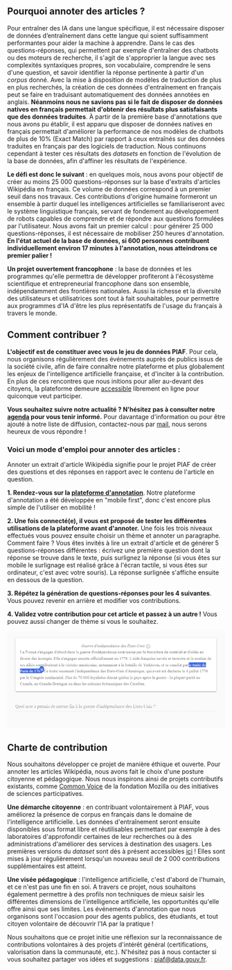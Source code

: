 ## Pourquoi annoter des articles ?

Pour entraîner des IA dans une langue spécifique, il est nécessaire disposer de données d’entraînement dans cette langue qui soient suffisamment performantes pour aider la machine à apprendre. Dans le cas des questions-réponses, qui permettent par exemple d'entraîner des chatbots ou des moteurs de recherche, il s'agit de s'approprier la langue avec ses complexités syntaxiques propres, son vocabulaire, comprendre le sens d'une question, et savoir identifier la réponse pertinente à partir d'un _corpus_ donné. Avec la mise à disposition de modèles de traduction de plus en plus recherchés, la création de ces données d'entraînement en français peut se faire en traduisant automatiquement des données annotées en anglais. **Néanmoins nous ne savions pas si le fait de disposer de données natives en français permettait d'obtenir des résultats plus satisfaisants que des données traduites**.
À partir de la première base d'annotations que nous avons pu établir, il est apparu que disposer de données natives en français permettait d'améliorer la performance de nos modèles de chatbots de plus de 10% (Exact Match) par rapport à ceux entraînés sur des données traduites en français par des logiciels de traduction. Nous continuons cependant à tester ces résultats des *datasets* en fonction de l'évolution de la base de données, afin d'affiner les résultats de l'expérience.

**Le défi est donc le suivant** : en quelques mois, nous avons pour objectif de créer au moins 25 000 questions-réponses sur la base d'extraits d'articles Wikipédia en français. Ce volume de données correspond à un premier seuil dans nos travaux. Ces contributions d'origine humaine formeront un ensemble à partir duquel les intelligences artificielles se familiariseront avec le système linguistique français, servant de fondement au développement de robots capables de comprendre et de répondre aux questions formulées par l'utilisateur.
Nous avons fait un premier calcul : pour générer 25 000 questions-réponses, il est nécessaire de mobiliser 250 heures d'annotation. **En l'état actuel de la base de données, si 600 personnes contribuent individuellement environ 17 minutes à l'annotation, nous atteindrons ce premier palier !**

**Un projet ouvertement francophone** : la base de données et les programmes qu'elle permettra de développer profiteront à l'écosystème scientifique et entrepreneurial francophone dans son ensemble, indépendamment des frontières nationales. Aussi la richesse et la diversité des utilisateurs et utilisatrices sont tout à fait souhaitables, pour permettre aux programmes d'IA d'être les plus représentatifs de l'usage du français à travers le monde.

## Comment contribuer ?

**L'objectif est de constituer avec vous le jeu de données PIAF**. Pour cela, nous organisons régulièrement des événements auprès de publics issus de la société civile, afin de faire connaître notre plateforme et plus globalement les enjeux de l'intelligence artificielle française, et d'inciter à la contribution.
En plus de ces rencontres que nous initions pour aller au-devant des citoyens, la plateforme demeure [accessible](https://piaf.etalab.studio/fin/) librement en ligne pour quiconque veut participer.

**Vous souhaitez suivre notre actualité ? N'hésitez pas à consulter notre [agenda](https://piaf.etalab.studio/agenda/) pour vous tenir informé.**
Pour davantage d'information ou pour être ajouté à notre liste de diffusion, contactez-nous par [mail](mailto:piaf@data.gouv.fr), nous serons heureux de vous répondre !

### Voici un mode d'emploi pour annoter des articles :

Annoter un extrait d'article Wikipédia signifie pour le projet PIAF de créer des questions et des réponses en rapport avec le contenu de l'article en question.

**1. Rendez-vous sur la [plateforme d'annotation](https://github.com/etalab/piaf)**. Notre plateforme d'annotation a été développée en "mobile first", donc c'est encore plus simple de l'utiliser en mobilité !

**2. Une fois connecté(e), il vous est proposé de tester les différentes utilisations de la plateforme avant d'annoter.** Une fois les trois niveaux effectués vous pouvez ensuite choisir un thème et annoter un paragraphe. Comment faire ? Vous êtes invités à lire un extrait d'article et de générer 5 questions-réponses différentes : écrivez une première question dont la réponse se trouve dans le texte, puis surlignez la réponse (si vous êtes sur mobile le surlignage est réalisé grâce à l'écran tactile, si vous êtes sur ordinateur, c'est avec votre souris). La réponse surlignée s'affiche ensuite en dessous de la question.

**3. Répétez la génération de questions-réponses pour les 4 suivantes**. Vous pouvez revenir en arrière et modifier vos contributions.

**4. Validez votre contribution pour cet article et passez à un autre !** Vous pouvez aussi changer de thème si vous le souhaitez.

![alt text](img/annotation-piaf-usa.PNG "title")

## Charte de contribution
Nous souhaitons développer ce projet de manière éthique et ouverte. Pour annoter les articles Wikipédia, nous avons fait le choix d'une posture citoyenne et pédagogique. Nous nous inspirons ainsi de projets contributifs existants, comme [Common Voice](https://voice.mozilla.org) de la fondation Mozilla ou des initiatives de sciences participatives.

**Une démarche citoyenne** : en contribuant volontairement à PIAF, vous améliorez la présence de corpus en français dans le domaine de l'intelligence artificielle. Les données d'entraînement seront ensuite disponibles sous format libre et réutilisables permettant par exemple à des laboratoires d'approfondir certaines de leur recherches ou à des administrations d'améliorer des services à destination des usagers.
Les premières versions du *dataset* sont dès à présent accessibles [ici](https://www.data.gouv.fr/fr/datasets/piaf-le-dataset-francophone-de-questions-reponses/) ! Elles sont mises à jour régulièrement lorsqu'un nouveau seuil de 2 000 contributions supplémentaires est atteint.

**Une visée pédagogique** : l'intelligence artificielle, c'est d'abord de l'humain, et ce n'est pas une fin en soi. A travers ce projet, nous souhaitons également permettre à des profils non techniques de mieux saisir les différentes dimensions de l'intelligence artificielle, les opportunités qu'elle offre ainsi que ses limites. Les événements d'annotation que nous organisons sont l'occasion pour des agents publics, des étudiants, et tout citoyen volontaire de découvrir l'IA par la pratique !

Nous souhaitons que ce projet initie une réflexion sur la reconnaissance de contributions volontaires à des projets d'intérêt général (certifications, valorisation dans la communauté, etc.). N'hésitez pas à nous contacter si vous souhaitez partager vos idées et suggestions : [piaf@data.gouv.fr](mailto:piaf@data.gouv.fr).
